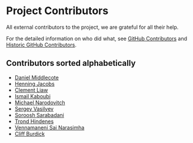 # Project Contributors

All external contributors to the project, we are grateful for all their help.

For the detailed information on who did what, 
see [GitHub Contributors](https://github.com/nolar/kopf/graphs/contributors)
and [Historic GitHub Contributors](https://github.com/zalando-incubator/kopf/graphs/contributors). 

## Contributors sorted alphabetically

- [Daniel Middlecote](https://github.com/dlmiddlecote)
- [Henning Jacobs](https://github.com/hjacobs)
- [Clement Liaw](https://github.com/iexalt)
- [Ismail Kaboubi](https://github.com/smileisak)
- [Michael Narodovitch](https://github.com/michaelnarodovitch)
- [Sergey Vasilyev](https://github.com/nolar)
- [Soroosh Sarabadani](https://github.com/psycho-ir)
- [Trond Hindenes](https://github.com/trondhindenes)
- [Vennamaneni Sai Narasimha](https://github.com/thevennamaneni)
- [Cliff Burdick](https://github.com/cliffburdick)
